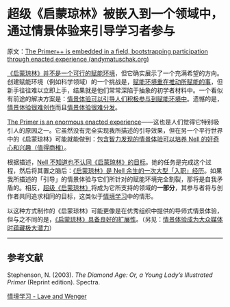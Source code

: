 # 超级《启蒙琼林》被嵌入到一个领域中，通过情景体验来引导学习者参与

原文：[The Primer++ is embedded in a field, bootstrapping participation through enacted experience (andymatuschak.org)](https://notes.andymatuschak.org/zP7xzHHLs9rLZudGvGjmD9k)

[《启蒙琼林》并不是一个可行的赋能环境](https://notes.andymatuschak.org/z9R3ho4NmDFScAohj3J8J3Y)，但它确实展示了一个充满希望的方向。创建赋能环境（例如科学领域）的一个挑战是，[赋能环境重在推动所赋能的事](https://notes.andymatuschak.org/z2etsLyP1LJUwNDPCwvRdUG)，但新手往往难以立即上手，结果就是他们常常深陷于抽象的初学者材料中。一个看似有前途的解决方案是：[情景体验可以引导人们积极参与到赋能环境中](https://notes.andymatuschak.org/zKubRcJXKjiCDPsPgJWckkP)。遗憾的是，[情景体验很难创作](https://notes.andymatuschak.org/z8r1EZL3sFrFe7brjiwFbFN)而且[情景体验很难分发](https://notes.andymatuschak.org/zGNVRh1q5gGeF88PbmYu4BB)。

[The Primer is an enormous enacted experience](https://notes.andymatuschak.org/zY9FkPizEf7uncVi5NdWyMc)——这也是人们觉得它特别吸引人的原因之一。它虽然没有完全实现我所描述的引导效果，但在另一个平行世界中的《启蒙琼林》可能就能做到：[包含智力发现的情景体验可以培养 Nell 的好奇心和兴趣（值得商榷）](https://notes.andymatuschak.org/zMBNgBSjs2yKGU4Aduda1zn)。

根据描述，[Nell 不知道也不认同《启蒙琼林》的目标](https://notes.andymatuschak.org/zP7aGQd3QJCntSPaEh2Swxg)。她的任务是完成这个过程，然后将其置之脑后：[《启蒙琼林》是 Nell 余生的一次大型「入职」经历](https://notes.andymatuschak.org/zQns3rccKB1grnjrDjgd6Vs)。如果我所描述的「引导」的情景体验与它们所针对的赋能环境完全割裂，那将是自我矛盾的。相反，[超级《启蒙琼林》](https://notes.andymatuschak.org/zWxp9Cw9Nc7ixAGAaXwqq3H)将成为它所支持的领域的**一部分**，其参与者将与创作者共同追求相同的目标，这类似于[情境学习](https://notes.andymatuschak.org/zL7XdosCZ9qeCSSCrhcYfwY)中的情形。

以这种方式制作的《启蒙琼林》可能更像是在优秀组织中提供的导师式情景体验，但与之不同的是，[《启蒙琼林》具备良好的扩展性](https://notes.andymatuschak.org/zUwC5h2fhfpi9hqqU7ZHAQT)。（另见：[情景体验成为大众媒体时蕴藏极大潜力](https://notes.andymatuschak.org/z984ZZLbG4wREM6HAZAovMB)）

------

## 参考文献

Stephenson, N. (2003). *The Diamond Age: Or, a Young Lady’s Illustrated Primer* (Reprint edition). Spectra.

[情境学习 - Lave and Wenger](https://notes.andymatuschak.org/zMhuu3pPa6FeNGYn3VfGCar)